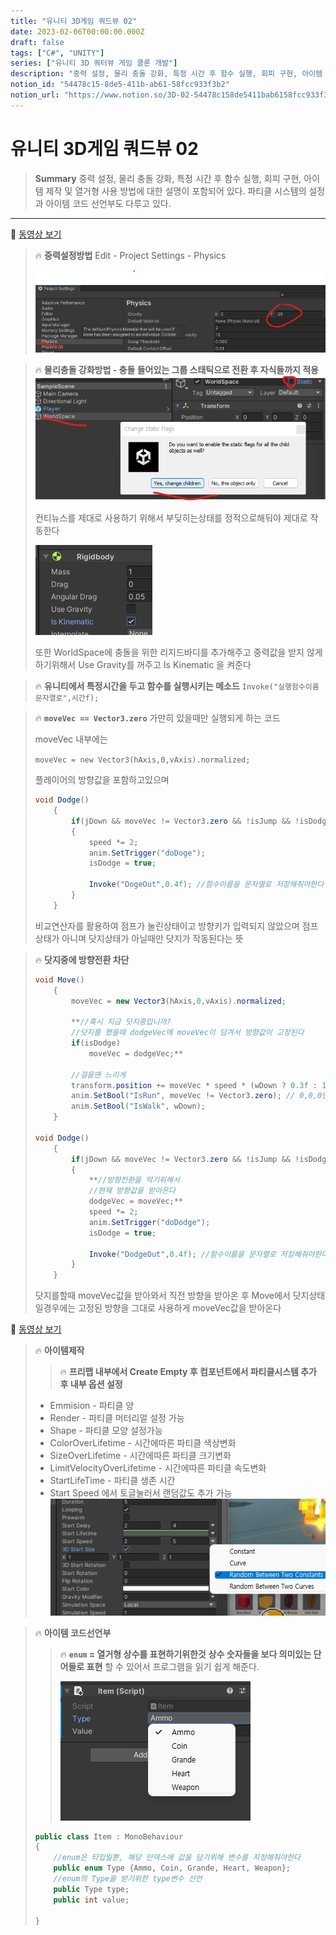 ```yaml
---
title: "유니티 3D게임 쿼드뷰 02"
date: 2023-02-06T00:00:00.000Z
draft: false
tags: ["C#", "UNITY"]
series: ["유니티 3D 쿼터뷰 게임 클론 개발"]
description: "중력 설정, 물리 충돌 강화, 특정 시간 후 함수 실행, 회피 구현, 아이템 제작 및 열거형 사용 방법에 대한 설명이 포함되어 있다. 파티클 시스템의 설정과 아이템 코드 선언부도 다루고 있다."
notion_id: "54478c15-8de5-411b-ab61-58fcc933f3b2"
notion_url: "https://www.notion.so/3D-02-54478c158de5411bab6158fcc933f3b2"
---
```


# 유니티 3D게임 쿼드뷰 02

> **Summary**
> 중력 설정, 물리 충돌 강화, 특정 시간 후 함수 실행, 회피 구현, 아이템 제작 및 열거형 사용 방법에 대한 설명이 포함되어 있다. 파티클 시스템의 설정과 아이템 코드 선언부도 다루고 있다.

---

🎥 [동영상 보기](https://www.youtube.com/watch?v=eZ8Dm809j4c&list=PLO-mt5Iu5TeYkrBzWKuTCl6IUm_bA6BKy&index=3)

> 🔥 **중력설정방법**
> Edit - Project Settings - Physics
>
> ![Image](image_11433dabd39c.png)
>
>

> 🔥 **물리충돌 강화방법 - 충돌 들어있는 그룹 스태틱으로 전환 후 자식들까지 적용**
> ![Image](image_e179670b5206.png)
>
> 컨티뉴스를 제대로 사용하기 위해서 부딪히는상태를 정적으로해둬야 제대로 작동한다
>
> ![Image](image_e1c59040033c.png)
>
> 또한 WorldSpace에 충돌을 위한 리지드바디를 추가해주고 중력값을 받지 않게하기위해서 Use Gravity를 꺼주고 Is Kinematic 을 켜준다
>
>
>

> 🔥 **유니티에서 특정시간을 두고 함수를 실행시키는 메소드**
> `Invoke("실행함수이름 문자열로",시간f);`
>
>

> 🔥 **`moveVec == Vector3.zero`**
> 가만히 있을때만 실행되게 하는 코드
>
> moveVec 내부에는
>
> `moveVec = new Vector3(hAxis,0,vAxis).normalized;`
>
> 플레이어의 방향값을 포함하고있으며
>
> ```c#
> void Dodge()
>     {
>         if(jDown && moveVec != Vector3.zero && !isJump && !isDodge)
>         {
>             speed *= 2;
>             anim.SetTrigger("doDoge");
>             isDodge = true;
>
>             Invoke("DogeOut",0.4f); //함수이름을 문자열로 저장해줘야한다
>         }
>     }
> ```
>
> 비교연산자를 활용하여 점프가 눌린상태이고 방향키가 입력되지 않았으며 점프상태가 아니며 닷지상태가 아닐때만 닷지가 작동된다는 뜻
>
>

> 🔥 **닷지중에 방향전환 차단**
> ```c#
> void Move()
>     {
>         moveVec = new Vector3(hAxis,0,vAxis).normalized;
>
>         **//혹시 지금 닷지중입니까?
>         //닷지를 했을때 dodgeVec에 moveVec이 담겨서 방향값이 고정된다
>         if(isDodge)
>             moveVec = dodgeVec;**
>
>         //걸을땐 느리게
>         transform.position += moveVec * speed * (wDown ? 0.3f : 1f) * Time.deltaTime;
>         anim.SetBool("IsRun", moveVec != Vector3.zero); // 0,0,0만 아니면 isRun을 받는다
>         anim.SetBool("IsWalk", wDown);
>     }
>
> void Dodge()
>     {
>         if(jDown && moveVec != Vector3.zero && !isJump && !isDodge)
>         {
>             **//방향전환을 막기위해서
>             //현재 방향값을 받아온다
>             dodgeVec = moveVec;**
>             speed *= 2;
>             anim.SetTrigger("doDodge");
>             isDodge = true;
>
>             Invoke("DodgeOut",0.4f); //함수이름을 문자열로 저장해줘야한다
>         }
>     }
> ```
>
> 닷지를할때 moveVec값을 받아와서 직전 방향을 받아온 후 Move에서 닷지상태일경우에는 고정된 방향을 그대로 사용하게 moveVec값을 받아온다
>
>

🎥 [동영상 보기](https://youtu.be/u2DLOay5oO8)

> 🔥 **아이템제작**
> > 🔥 **프리팹 내부에서 Create Empty 후 컴포넌트에서 파티클시스템 추가 후 내부 옵션 설정**
>
> - Emmision - 파티클 양
> - Render - 파티클 머터리얼 설정 가능
> - Shape - 파티클 모양 설정가능
> - ColorOverLifetime - 시간에따른 파티클 색상변화
> - SizeOverLifetime - 시간에따른 파티클 크기변화
> - LimitVelocityOverLifetime - 시간에따른 파티클 속도변화
> - StartLifeTime - 파티클 생존 시간
> - Start Speed 에서 토글눌러서 랜덤값도 추가 가능
> ![Image](image_58259a4ff7da.png)
>
>

> 🔥 **아이템 코드선언부**
> > 🔥 **`enum` = 열거형 상수를 표현하기위한것**
> > **상수 숫자들을 보다 의미있는 단어들로 표현**
> > 할 수 있어서 프로그램을 읽기 쉽게 해준다.
> >
> > ![Image](image_e5596e615cd3.png)
> >
> >
>
> ```c#
> public class Item : MonoBehaviour
> {
>     //enum은 타입일뿐, 해당 인덱스에 값을 담기위해 변수를 지정해줘야한다
>     public enum Type {Ammo, Coin, Grande, Heart, Weapon};
>     //enum의 Type을 받기위한 type변수 선언
>     public Type type;
>     public int value;
>
> }
> ```
>
>

